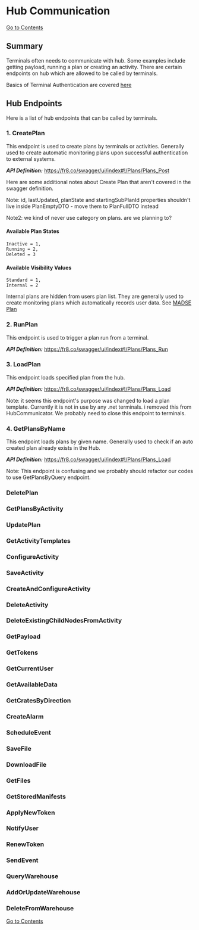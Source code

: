 # Hub Communication

[Go to Contents](/Docs/Home.md)

## Summary

Terminals often needs to communicate with hub. Some examples include getting payload, running a plan or creating an activity. There are certain endpoints on hub which are allowed to be called by terminals.

Basics of Terminal Authentication are covered [here](/Docs/ForDevelopers/OperatingConcepts/Authorization/TerminalAuthentication.md)


## Hub Endpoints

Here is a list of hub endpoints that can be called by terminals.

### 1. CreatePlan

This endpoint is used to create plans by terminals or activities. Generally used to create automatic monitoring plans upon successful authentication to external systems.

***API Definition:*** https://fr8.co/swagger/ui/index#!/Plans/Plans_Post

Here are some additional notes about Create Plan that aren't covered in the swagger definition.

Note: id, lastUpdated, planState and startingSubPlanId properties shouldn't live inside PlanEmptyDTO - move them to PlanFullDTO instead

Note2: we kind of never use category on plans. are we planning to?

#### Available Plan States

    Inactive = 1,
    Running = 2,
    Deleted = 3

#### Available Visibility Values

    Standard = 1,
    Internal = 2

Internal plans are hidden from users plan list. They are generally used to create monitoring plans which automatically records user data. See [MADSE Plan](/Docs/ForDevelopers/Samples/MADSEPlan.md)


### 2. RunPlan

This endpoint is used to trigger a plan run from a terminal.

***API Definition:*** https://fr8.co/swagger/ui/index#!/Plans/Plans_Run


### 3. LoadPlan

This endpoint loads specified plan from the hub.

***API Definition:*** https://fr8.co/swagger/ui/index#!/Plans/Plans_Load

Note: it seems this endpoint's purpose was changed to load a plan template. Currently it is not in use by any .net terminals. i removed this from HubCommunicator. We probably need to close this endpoint to terminals.

### 4. GetPlansByName

This endpoint loads plans by given name. Generally used to check if an auto created plan already exists in the Hub.

***API Definition:*** https://fr8.co/swagger/ui/index#!/Plans/Plans_Load

Note: This endpoint is confusing and we probably should refactor our codes to use GetPlansByQuery endpoint.


### DeletePlan

### GetPlansByActivity

### UpdatePlan


### GetActivityTemplates


### ConfigureActivity

### SaveActivity

### CreateAndConfigureActivity

### DeleteActivity

### DeleteExistingChildNodesFromActivity


### GetPayload

### GetTokens

### GetCurrentUser

### GetAvailableData

### GetCratesByDirection


### CreateAlarm

### ScheduleEvent


### SaveFile

### DownloadFile

### GetFiles


### GetStoredManifests

### ApplyNewToken

### NotifyUser

### RenewToken

### SendEvent

### QueryWarehouse

### AddOrUpdateWarehouse

### DeleteFromWarehouse

[Go to Contents](/Docs/Home.md)
